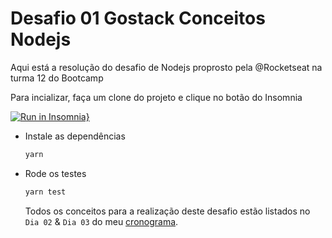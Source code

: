 # Desafio 01 Gostack Conceitos Nodejs

Aqui está a resolução do desafio de Nodejs proprosto pela @Rocketseat na turma 12 do Bootcamp

Para incializar, faça um clone do projeto e clique no botão do Insomnia

[![Run in Insomnia}](https://insomnia.rest/images/run.svg)](https://insomnia.rest/run/?label=01%20-%20Conceitos%20Nodejs&uri=https%3A%2F%2Fraw.githubusercontent.com%2FDanPHP7%2F01-desafio-gostack%2Fmaster%2Fexport%2Fexport.json)

- Instale as dependências

  ```bash
  yarn
  ```

- Rode os testes

  ```bash
  yarn test
  ```

  Todos os conceitos para a realização deste desafio estão listados no `Dia 02` & `Dia 03` do meu [cronograma](https://www.notion.so/Cronograma-de-estudos-c791a5ea5f474a4292e325b6c4604bb3).
